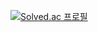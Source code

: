 [![Solved.ac 프로필](http://mazassumnida.wtf/api/v2/generate_badge?boj=ioprt123)](https://solved.ac/ioprt123)

